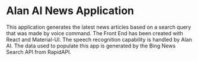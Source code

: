 # Alan AI News Application

This application generates the latest news articles based on a search query that was made by voice command. The Front End has been created with React and Material-UI. The speech recognition capability is handled by Alan AI. The data used to populate this app is generated by the Bing News Search API from RapidAPI.
